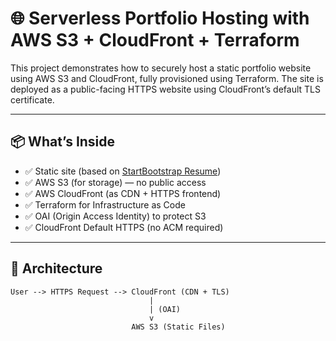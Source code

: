 # 🌐 Serverless Portfolio Hosting with AWS S3 + CloudFront + Terraform

This project demonstrates how to securely host a static portfolio website using AWS S3 and CloudFront, fully provisioned using Terraform. The site is deployed as a public-facing HTTPS website using CloudFront’s default TLS certificate.

---

## 📦 What’s Inside

- ✅ Static site (based on [StartBootstrap Resume](https://startbootstrap.com/theme/resume))
- ✅ AWS S3 (for storage) — no public access
- ✅ AWS CloudFront (as CDN + HTTPS frontend)
- ✅ Terraform for Infrastructure as Code
- ✅ OAI (Origin Access Identity) to protect S3
- ✅ CloudFront Default HTTPS (no ACM required)

---

## 🧱 Architecture

```text
User --> HTTPS Request --> CloudFront (CDN + TLS)
                               |
                               | (OAI)
                               v
                           AWS S3 (Static Files)
